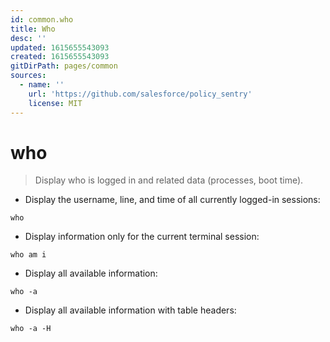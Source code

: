 ```yaml
---
id: common.who
title: Who
desc: ''
updated: 1615655543093
created: 1615655543093
gitDirPath: pages/common
sources:
  - name: ''
    url: 'https://github.com/salesforce/policy_sentry'
    license: MIT
---
```

# who

> Display who is logged in and related data (processes, boot time).

- Display the username, line, and time of all currently logged-in sessions:

`who`

- Display information only for the current terminal session:

`who am i`

- Display all available information:

`who -a`

- Display all available information with table headers:

`who -a -H`

